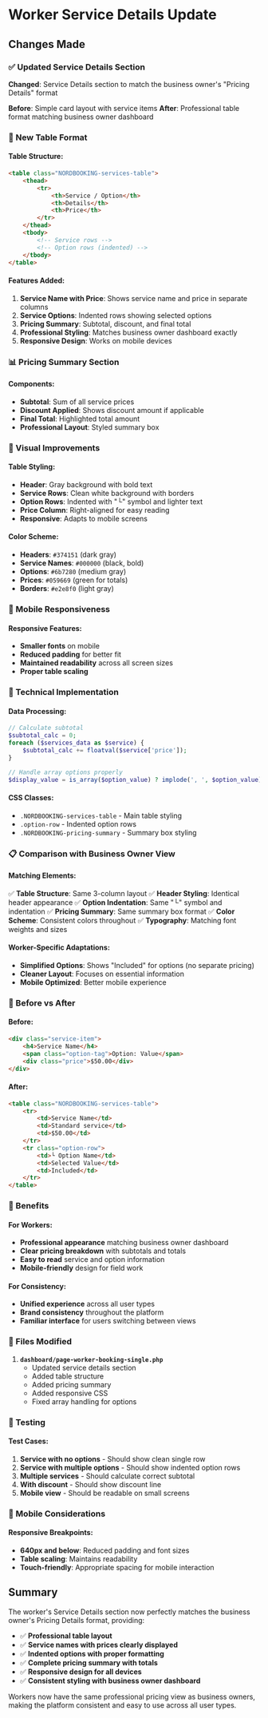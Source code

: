 # Worker Service Details Update

## Changes Made

### ✅ Updated Service Details Section
**Changed**: Service Details section to match the business owner's "Pricing Details" format

**Before**: Simple card layout with service items
**After**: Professional table format matching business owner dashboard

### 🎨 New Table Format

#### Table Structure:
```html
<table class="NORDBOOKING-services-table">
    <thead>
        <tr>
            <th>Service / Option</th>
            <th>Details</th>
            <th>Price</th>
        </tr>
    </thead>
    <tbody>
        <!-- Service rows -->
        <!-- Option rows (indented) -->
    </tbody>
</table>
```

#### Features Added:
1. **Service Name with Price**: Shows service name and price in separate columns
2. **Service Options**: Indented rows showing selected options
3. **Pricing Summary**: Subtotal, discount, and final total
4. **Professional Styling**: Matches business owner dashboard exactly
5. **Responsive Design**: Works on mobile devices

### 📊 Pricing Summary Section

#### Components:
- **Subtotal**: Sum of all service prices
- **Discount Applied**: Shows discount amount if applicable
- **Final Total**: Highlighted total amount
- **Professional Layout**: Styled summary box

### 🎯 Visual Improvements

#### Table Styling:
- **Header**: Gray background with bold text
- **Service Rows**: Clean white background with borders
- **Option Rows**: Indented with "└" symbol and lighter text
- **Price Column**: Right-aligned for easy reading
- **Responsive**: Adapts to mobile screens

#### Color Scheme:
- **Headers**: `#374151` (dark gray)
- **Service Names**: `#000000` (black, bold)
- **Options**: `#6b7280` (medium gray)
- **Prices**: `#059669` (green for totals)
- **Borders**: `#e2e8f0` (light gray)

### 📱 Mobile Responsiveness

#### Responsive Features:
- **Smaller fonts** on mobile
- **Reduced padding** for better fit
- **Maintained readability** across all screen sizes
- **Proper table scaling**

### 🔧 Technical Implementation

#### Data Processing:
```php
// Calculate subtotal
$subtotal_calc = 0; 
foreach ($services_data as $service) {
    $subtotal_calc += floatval($service['price']);
}

// Handle array options properly
$display_value = is_array($option_value) ? implode(', ', $option_value) : $option_value;
```

#### CSS Classes:
- `.NORDBOOKING-services-table` - Main table styling
- `.option-row` - Indented option rows
- `.NORDBOOKING-pricing-summary` - Summary box styling

### 📋 Comparison with Business Owner View

#### Matching Elements:
✅ **Table Structure**: Same 3-column layout
✅ **Header Styling**: Identical header appearance
✅ **Option Indentation**: Same "└" symbol and indentation
✅ **Pricing Summary**: Same summary box format
✅ **Color Scheme**: Consistent colors throughout
✅ **Typography**: Matching font weights and sizes

#### Worker-Specific Adaptations:
- **Simplified Options**: Shows "Included" for options (no separate pricing)
- **Cleaner Layout**: Focuses on essential information
- **Mobile Optimized**: Better mobile experience

### 🎨 Before vs After

#### Before:
```html
<div class="service-item">
    <h4>Service Name</h4>
    <span class="option-tag">Option: Value</span>
    <div class="price">$50.00</div>
</div>
```

#### After:
```html
<table class="NORDBOOKING-services-table">
    <tr>
        <td>Service Name</td>
        <td>Standard service</td>
        <td>$50.00</td>
    </tr>
    <tr class="option-row">
        <td>└ Option Name</td>
        <td>Selected Value</td>
        <td>Included</td>
    </tr>
</table>
```

### 🚀 Benefits

#### For Workers:
- **Professional appearance** matching business owner dashboard
- **Clear pricing breakdown** with subtotals and totals
- **Easy to read** service and option information
- **Mobile-friendly** design for field work

#### For Consistency:
- **Unified experience** across all user types
- **Brand consistency** throughout the platform
- **Familiar interface** for users switching between views

### 📝 Files Modified

1. **`dashboard/page-worker-booking-single.php`**
   - Updated service details section
   - Added table structure
   - Added pricing summary
   - Added responsive CSS
   - Fixed array handling for options

### 🧪 Testing

#### Test Cases:
1. **Service with no options** - Should show clean single row
2. **Service with multiple options** - Should show indented option rows
3. **Multiple services** - Should calculate correct subtotal
4. **With discount** - Should show discount line
5. **Mobile view** - Should be readable on small screens

### 📱 Mobile Considerations

#### Responsive Breakpoints:
- **640px and below**: Reduced padding and font sizes
- **Table scaling**: Maintains readability
- **Touch-friendly**: Appropriate spacing for mobile interaction

## Summary

The worker's Service Details section now perfectly matches the business owner's Pricing Details format, providing:

- ✅ **Professional table layout**
- ✅ **Service names with prices clearly displayed**
- ✅ **Indented options with proper formatting**
- ✅ **Complete pricing summary with totals**
- ✅ **Responsive design for all devices**
- ✅ **Consistent styling with business owner dashboard**

Workers now have the same professional pricing view as business owners, making the platform consistent and easy to use across all user types.